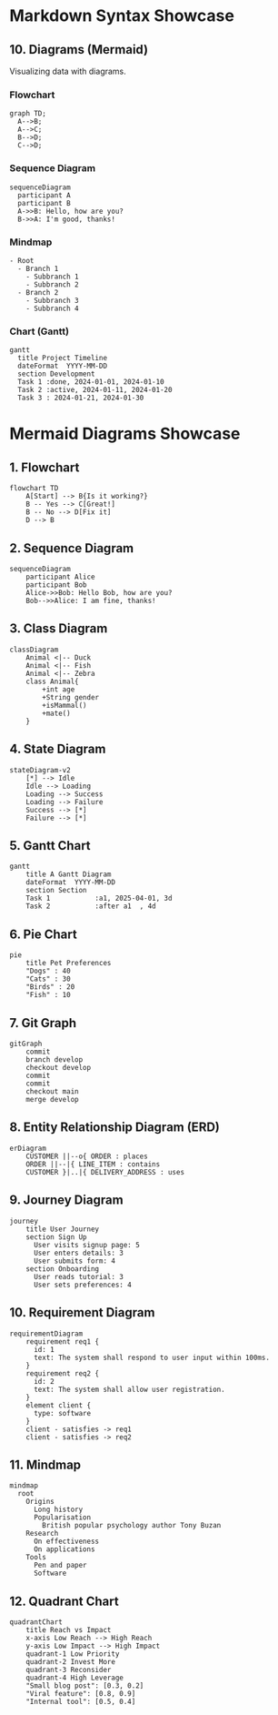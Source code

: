 # Markdown Syntax Showcase

## 10. Diagrams (Mermaid)

Visualizing data with diagrams.

### Flowchart

```mermaid
graph TD;
  A-->B;
  A-->C;
  B-->D;
  C-->D;
```

### Sequence Diagram

```mermaid
sequenceDiagram
  participant A
  participant B
  A->>B: Hello, how are you?
  B->>A: I'm good, thanks!
```

### Mindmap

```mindmap
- Root
  - Branch 1
    - Subbranch 1
    - Subbranch 2
  - Branch 2
    - Subbranch 3
    - Subbranch 4
```

### Chart (Gantt)

```mermaid
gantt
  title Project Timeline
  dateFormat  YYYY-MM-DD
  section Development
  Task 1 :done, 2024-01-01, 2024-01-10
  Task 2 :active, 2024-01-11, 2024-01-20
  Task 3 : 2024-01-21, 2024-01-30
```

# Mermaid Diagrams Showcase

## 1. Flowchart

```mermaid
flowchart TD
    A[Start] --> B{Is it working?}
    B -- Yes --> C[Great!]
    B -- No --> D[Fix it]
    D --> B
```

## 2. Sequence Diagram

```mermaid
sequenceDiagram
    participant Alice
    participant Bob
    Alice->>Bob: Hello Bob, how are you?
    Bob-->>Alice: I am fine, thanks!
```

## 3. Class Diagram

```mermaid
classDiagram
    Animal <|-- Duck
    Animal <|-- Fish
    Animal <|-- Zebra
    class Animal{
        +int age
        +String gender
        +isMammal()
        +mate()
    }
```

## 4. State Diagram

```mermaid
stateDiagram-v2
    [*] --> Idle
    Idle --> Loading
    Loading --> Success
    Loading --> Failure
    Success --> [*]
    Failure --> [*]
```

## 5. Gantt Chart

```mermaid
gantt
    title A Gantt Diagram
    dateFormat  YYYY-MM-DD
    section Section
    Task 1           :a1, 2025-04-01, 3d
    Task 2           :after a1  , 4d
```

## 6. Pie Chart

```mermaid
pie
    title Pet Preferences
    "Dogs" : 40
    "Cats" : 30
    "Birds" : 20
    "Fish" : 10
```

## 7. Git Graph

```mermaid
gitGraph
    commit
    branch develop
    checkout develop
    commit
    commit
    checkout main
    merge develop
```

## 8. Entity Relationship Diagram (ERD)

```mermaid
erDiagram
    CUSTOMER ||--o{ ORDER : places
    ORDER ||--|{ LINE_ITEM : contains
    CUSTOMER }|..|{ DELIVERY_ADDRESS : uses
```

## 9. Journey Diagram

```mermaid
journey
    title User Journey
    section Sign Up
      User visits signup page: 5
      User enters details: 3
      User submits form: 4
    section Onboarding
      User reads tutorial: 3
      User sets preferences: 4
```

## 10. Requirement Diagram

```mermaid
requirementDiagram
    requirement req1 {
      id: 1
      text: The system shall respond to user input within 100ms.
    }
    requirement req2 {
      id: 2
      text: The system shall allow user registration.
    }
    element client {
      type: software
    }
    client - satisfies -> req1
    client - satisfies -> req2
```

## 11. Mindmap

```mermaid
mindmap
  root
    Origins
      Long history
      Popularisation
        British popular psychology author Tony Buzan
    Research
      On effectiveness
      On applications
    Tools
      Pen and paper
      Software
```

## 12. Quadrant Chart

```mermaid
quadrantChart
    title Reach vs Impact
    x-axis Low Reach --> High Reach
    y-axis Low Impact --> High Impact
    quadrant-1 Low Priority
    quadrant-2 Invest More
    quadrant-3 Reconsider
    quadrant-4 High Leverage
    "Small blog post": [0.3, 0.2]
    "Viral feature": [0.8, 0.9]
    "Internal tool": [0.5, 0.4]
```
